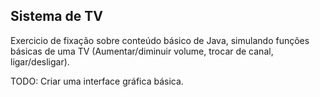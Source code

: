 ## Sistema de TV

Exercicio de fixação sobre conteúdo básico de Java, simulando funções básicas de uma TV (Aumentar/diminuir volume, trocar de canal, ligar/desligar).

TODO: Criar uma interface gráfica básica.
